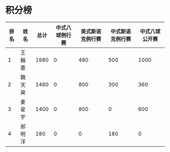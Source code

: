# 积分榜

| 排名 | 姓名   | 总计 | 中式八球例行赛 | 英式斯诺克例行赛 | 中式斯诺克例行赛 | 中式八球公开赛 |
| ---- | ------ | ---- | -------------- | ---------------- | ---------------- | -------------- |
| 1    | 王翰墨 | 1980 | 0              | 480              | 500              | 1000           |
| 2    | 魏天昊 | 1460 | 0              | 800              | 300              | 360            |
| 3    | 姜星宇 | 1400 | 0              | 800              | 0                | 600            |
| 4    | 郝明洋 | 180  | 0              | 0                | 180              | 0              |
